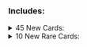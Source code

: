 ### Includes:

<details>
<summary>45 New Cards:
</summary>

|Name|Power|Health|Cost|Sigils|Evolution|Frozen Away|Tail|Specials|Traits|Tribes|
|:-|:-|:-|:-|:-|:-|:-|:-|:-|:-|:-|
|Abandoned Shell|0|3|Free|Thick Shell|||||||
|Baby Blooper|0|1|Free|Fledgling, Waterborne|||||||
|Baddie Box|0|1|Free|Draw Blood|||||||
|Baddie Box|0|1|Free|Draw Bone|||||||
|Bee|1|3|Free|Airborne, Vicious||||||Insect|
|Bee Mushroom|0|2|Free|Sharp Quills, Touch of Death||||||Insect|
|Berry|0|1|Free|Morsel||||||None|
|Blimp Fruit|0|2|Free|Giant, Airborne|||||||
|Blitty|1|2|Free|Familiar|||||||
|Block|0|1|Free|Frozen Away|||||||
|Block?|0|1|Free|Frozen Away, Steel Trap|||||||
|Blorb Mushroom|0|3|Free|||||||None|
|Bomb|0|1|Free|Deathburst, Dying|||||||
|Boomerang Flower|0|2|Free|Double Strike|||||||
|Boomsday Tower|2|6|Free|Soul Link, Trifurcated When Powered, Draw Card, Buff When Powered, Detonator|||||||
|Boomsday Treads|4|6|Free|Soul Link, Null Conduit, Desperation, Draw Card, Trample, Detonator|||||||
|Brick Block|0|1|Free|Sharp Quills, Blinding Strike|||||||
|Bulb Berry|0|2|Free|Battery Bearer, Energy Conduit, Null Conduit|||||||
|Candle|0|4|Free|Sharp Quills, Host|||||Terrain||
|Cloud Flower|0|2|Free|Mighty Leap, Airborne|||||||
|Coin|0|1|Free|Abundance|||||||
|Dash Pepper|0|2|Free|Sprinter|||||||
|Decoy Log|0|3|Free||||||Terrain||
|Double Cherry|0|1|Free|Fecundity|||||||
|Dry Blooper|1|1|Free|Waterborne, Fledgling|Bubble Blooper|||||None|
|Elder Princess Shroob|3|5|Free|Leader, Desperation, Resistant, Spawner||Crashing Shroob Saucer|||||
|Fire Flower|0|2|Free|Sniper|||||||
|Flipped Galoomba|0|1|Free|Fledgling||||||None|
|Fury Bowser|2|5|Free|Trifurcated Strike, Vicious, Desperation||||||Reptile|
|Fuzzy|1|1|Free|Unkillable, Brittle, Toxin (Sickening)|||||||
|Ice Bag|0|2|Free|Medic|||||||
|Ice Flower|0|2|Free|Zapper||||||None|
|Intern Shroob|0|3|Free|Fledgling|||||||
|Lakitu's Cloud|0|3|Free|Fledgling|||||Structure|None|
|Mushroom|0|1|Free|Fledgling|||||||
|Nipper Dandelion|0|5|Free|Host, Launcher|||||Terrain||
|Nipper Spore|1|3|Free|Airborne, Fledgling, Mighty Leap|Nipper Plant||||Terrain||
|Pikmin|Ant|3|Free|Herd||||Ant|Ant|Insect|
|Pitfall|0|1|Free|Touch of Death, Sharp Quills|||||||
|Pull Star|0|2|Free|Gripper|||||||
|Rock Mushroom|0|4|Free|Made Of Stone, Thick Shell||||||None|
|Shadow Hand|2|3|Free|Host, Leech, Double Strike||Dead Hands|||||
|Shadow Queen|4|7|Free|Launcher||Shadow Hand|||||
|Shroob Tech|0|2|Free||||||||
|Snowball|2|1|Free|Sniper, Brittle|||||||
|Spike Ball|0|2|Free|Sharp Quills, Velocity|||||||
|Spin Drill|0|4|Free|Burrower||||||None|
|Super Crown|0|2|Free|Fledgling|||||Goat||
|Tubba Blubba|3|10|Free|Gem Dependant, Thick Shell, Resistant, Made Of Stone||||||Reptile|
|Wario's Bucket|0|1|Free|Frozen Away||Sushi|||Terrain||
|Whimp|Mirror|1|Free|Brittle||||Mirror||None|
</details>

<details>
<summary>10 New Rare Cards:
</summary>

|Name|Power|Health|Cost|Sigils|Evolution|Frozen Away|Tail|Specials|Traits|Tribes|
|:-|:-|:-|:-|:-|:-|:-|:-|:-|:-|:-|
|Burrbo|1|1|Free||||||||
|Gold Flower|0|2|Free|Abundance(x5), Midas(x3)|||||||
|Hothead|1|3|Free|Trifurcated Strike, Rushing march|||||||
|Mega Mushroom|0|5|Free|Omni Strike, Trample|||||||
|Mouser|2|4|Free|Launcher|||||||
|Mysterious Hole|0|1|Free|Steel Trap, Frozen Away|||||Terrain|None|
|Prince Pikante|2|5|Free|Trifurcated Strike, Sentry|||||||
|Princess Shroob|3|4|Free|Leader, Familiar|Elder Princess Shroob||||||
|Red Star|0|2|Free|Airborne, Trifurcated Strike|||||||
|Star Rod|0|2|Free|Trifurcated Strike, Multi-Strike(x2), Paralysis|||||||
</details>

